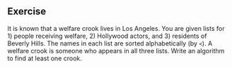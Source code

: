  
## Exercise
  It is known that a welfare crook lives in Los Angeles.  You are given lists for 1) people receiving
  welfare, 2) Hollywood actors, and 3) residents of Beverly Hills.  The names in each list are
  sorted alphabetically (by `<`).  A welfare crook is someone who appears in all three
  lists.  Write an algorithm to find at least one crook.
  
